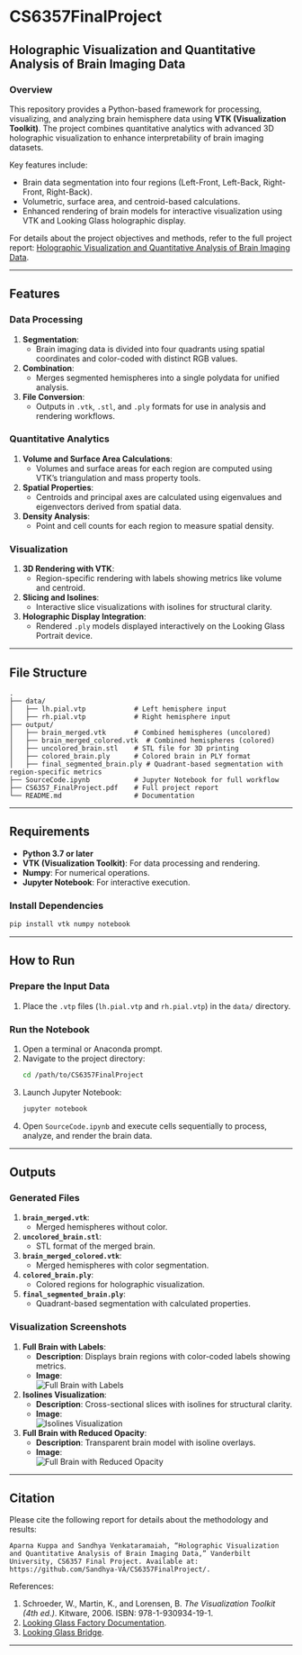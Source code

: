 
# CS6357FinalProject

## Holographic Visualization and Quantitative Analysis of Brain Imaging Data

### Overview

This repository provides a Python-based framework for processing, visualizing, and analyzing brain hemisphere data using **VTK (Visualization Toolkit)**. The project combines quantitative analytics with advanced 3D holographic visualization to enhance interpretability of brain imaging datasets.

Key features include:
- Brain data segmentation into four regions (Left-Front, Left-Back, Right-Front, Right-Back).
- Volumetric, surface area, and centroid-based calculations.
- Enhanced rendering of brain models for interactive visualization using VTK and Looking Glass holographic display.

For details about the project objectives and methods, refer to the full project report:
[Holographic Visualization and Quantitative Analysis of Brain Imaging Data](CS6357_FinalProject.pdf).

---

## Features

### Data Processing
1. **Segmentation**:
   - Brain imaging data is divided into four quadrants using spatial coordinates and color-coded with distinct RGB values.
2. **Combination**:
   - Merges segmented hemispheres into a single polydata for unified analysis.
3. **File Conversion**:
   - Outputs in `.vtk`, `.stl`, and `.ply` formats for use in analysis and rendering workflows.

### Quantitative Analytics
1. **Volume and Surface Area Calculations**:
   - Volumes and surface areas for each region are computed using VTK’s triangulation and mass property tools.
2. **Spatial Properties**:
   - Centroids and principal axes are calculated using eigenvalues and eigenvectors derived from spatial data.
3. **Density Analysis**:
   - Point and cell counts for each region to measure spatial density.

### Visualization
1. **3D Rendering with VTK**:
   - Region-specific rendering with labels showing metrics like volume and centroid.
2. **Slicing and Isolines**:
   - Interactive slice visualizations with isolines for structural clarity.
3. **Holographic Display Integration**:
   - Rendered `.ply` models displayed interactively on the Looking Glass Portrait device.

---

## File Structure

```plaintext
.
├── data/
│   ├── lh.pial.vtp            # Left hemisphere input
│   ├── rh.pial.vtp            # Right hemisphere input
├── output/
│   ├── brain_merged.vtk       # Combined hemispheres (uncolored)
│   ├── brain_merged_colored.vtk  # Combined hemispheres (colored)
│   ├── uncolored_brain.stl    # STL file for 3D printing
│   ├── colored_brain.ply      # Colored brain in PLY format
│   ├── final_segmented_brain.ply # Quadrant-based segmentation with region-specific metrics
├── SourceCode.ipynb           # Jupyter Notebook for full workflow
├── CS6357_FinalProject.pdf    # Full project report
└── README.md                  # Documentation
```

---

## Requirements

- **Python 3.7 or later**
- **VTK (Visualization Toolkit)**: For data processing and rendering.
- **Numpy**: For numerical operations.
- **Jupyter Notebook**: For interactive execution.

### Install Dependencies

```bash
pip install vtk numpy notebook
```

---

## How to Run

### Prepare the Input Data
1. Place the `.vtp` files (`lh.pial.vtp` and `rh.pial.vtp`) in the `data/` directory.

### Run the Notebook
1. Open a terminal or Anaconda prompt.
2. Navigate to the project directory:
   ```bash
   cd /path/to/CS6357FinalProject
   ```
3. Launch Jupyter Notebook:
   ```bash
   jupyter notebook
   ```
4. Open `SourceCode.ipynb` and execute cells sequentially to process, analyze, and render the brain data.

---

## Outputs

### Generated Files
1. **`brain_merged.vtk`**:
   - Merged hemispheres without color.
2. **`uncolored_brain.stl`**:
   - STL format of the merged brain.
3. **`brain_merged_colored.vtk`**:
   - Merged hemispheres with color segmentation.
4. **`colored_brain.ply`**:
   - Colored regions for holographic visualization.
5. **`final_segmented_brain.ply`**:
   - Quadrant-based segmentation with calculated properties.

### Visualization Screenshots
1. **Full Brain with Labels**:
   - **Description**: Displays brain regions with color-coded labels showing metrics.
   - **Image**:  
     ![Full Brain with Labels](./vtk_renders/region_labels.png)
2. **Isolines Visualization**:
   - **Description**: Cross-sectional slices with isolines for structural clarity.
   - **Image**:  
     ![Isolines Visualization](./vtk_renders/isolines_slices.png)
3. **Full Brain with Reduced Opacity**:
   - **Description**: Transparent brain model with isoline overlays.
   - **Image**:  
     ![Full Brain with Reduced Opacity](./vtk_renders/full_brain_isolines.png)

---

## Citation

Please cite the following report for details about the methodology and results:

```
Aparna Kuppa and Sandhya Venkataramaiah, “Holographic Visualization and Quantitative Analysis of Brain Imaging Data,” Vanderbilt University, CS6357 Final Project. Available at: https://github.com/Sandhya-VA/CS6357FinalProject/.
```

References:
1. Schroeder, W., Martin, K., and Lorensen, B. *The Visualization Toolkit (4th ed.)*. Kitware, 2006. ISBN: 978-1-930934-19-1.
2. [Looking Glass Factory Documentation](https://docs.lookingglassfactory.com/).
3. [Looking Glass Bridge](https://docs.lookingglassfactory.com/software-tools/looking-glass-bridge).

---

